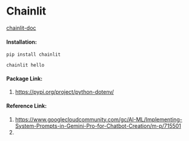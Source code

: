 # Chainlit

[chainlit-doc](https://docs.chainlit.io/get-started/overview)

#### Installation:

```
pip install chainlit

```
```
chainlit hello
```

#### Package Link:
1. https://pypi.org/project/python-dotenv/

#### Reference Link:
1. https://www.googlecloudcommunity.com/gc/AI-ML/Implementing-System-Prompts-in-Gemini-Pro-for-Chatbot-Creation/m-p/715501
2. 